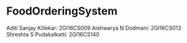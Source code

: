 # FoodOrderingSystem
Aditi Sanjay Killekar:   2GI16CS009
Aishwarya N Dodmani:     2GI16CS013
Shreshta S Pudakalkatti: 2GI16CS140
